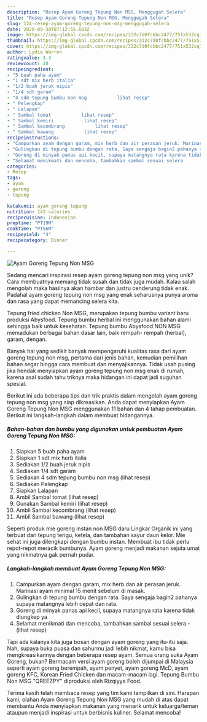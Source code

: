 ```yaml
---
description: "Resep Ayam Goreng Tepung Non MSG, Menggugah Selera"
title: "Resep Ayam Goreng Tepung Non MSG, Menggugah Selera"
slug: 124-resep-ayam-goreng-tepung-non-msg-menggugah-selera
date: 2020-09-30T07:12:55.683Z
image: https://img-global.cpcdn.com/recipes/332c7d0fcbbc2477/751x532cq70/ayam-goreng-tepung-non-msg-foto-resep-utama.jpg
thumbnail: https://img-global.cpcdn.com/recipes/332c7d0fcbbc2477/751x532cq70/ayam-goreng-tepung-non-msg-foto-resep-utama.jpg
cover: https://img-global.cpcdn.com/recipes/332c7d0fcbbc2477/751x532cq70/ayam-goreng-tepung-non-msg-foto-resep-utama.jpg
author: Lydia Warren
ratingvalue: 3.3
reviewcount: 10
recipeingredient:
- "5 buah paha ayam"
- "1 sdt mix herb italia"
- "1/2 buah jeruk nipis"
- "1/4 sdt garam"
- "4 sdm tepung bumbu non msg           lihat resep"
- " Pelengkap"
- " Lalapan"
- " Sambal tomat           lihat resep"
- " Sambal kemiri           lihat resep"
- " Sambal kecombrang           lihat resep"
- " Sambal bawang           lihat resep"
recipeinstructions:
- "Campurkan ayam dengan garam, mix herb dan air perasan jeruk. Marinasi ayam minimal 15 menit sebelum di masak."
- "Gulingkan di tepung bumbu dengan rata. Saya sengaja bagin2 pahanya supaya matangnya lebih cepat dan rata."
- "Goreng di minyak panas api kecil, supaya matangnya rata karena tidak diungkep ya"
- "Selamat menikmati dan mencoba, tambahkan sambal sesuai selera             (lihat resep)"
categories:
- Resep
tags:
- ayam
- goreng
- tepung

katakunci: ayam goreng tepung 
nutrition: 143 calories
recipecuisine: Indonesian
preptime: "PT19M"
cooktime: "PT56M"
recipeyield: "4"
recipecategory: Dinner

---
```



![Ayam Goreng Tepung Non MSG](https://img-global.cpcdn.com/recipes/332c7d0fcbbc2477/751x532cq70/ayam-goreng-tepung-non-msg-foto-resep-utama.jpg)

Sedang mencari inspirasi resep ayam goreng tepung non msg yang unik? Cara membuatnya memang tidak susah dan tidak juga mudah. Kalau salah mengolah maka hasilnya akan hambar dan justru cenderung tidak enak. Padahal ayam goreng tepung non msg yang enak seharusnya punya aroma dan rasa yang dapat memancing selera kita.

Tepung fried chicken Non MSG, merupakan tepung bumbu variant baru produksi Abysfood. Tepung bumbu herbal ini menggunakan bahan alami sehingga baik untuk kesehatan. Tepung bumbu Abysfood NON MSG memadukan berbagai bahan dasar lain, baik rempah- rempah (herbal), garam, dengan.

Banyak hal yang sedikit banyak mempengaruhi kualitas rasa dari ayam goreng tepung non msg, pertama dari jenis bahan, kemudian pemilihan bahan segar hingga cara membuat dan menyajikannya. Tidak usah pusing jika hendak menyiapkan ayam goreng tepung non msg enak di rumah, karena asal sudah tahu triknya maka hidangan ini dapat jadi suguhan spesial.


Berikut ini ada beberapa tips dan trik praktis dalam mengolah ayam goreng tepung non msg yang siap dikreasikan. Anda dapat menyiapkan Ayam Goreng Tepung Non MSG menggunakan 11 bahan dan 4 tahap pembuatan. Berikut ini langkah-langkah dalam membuat hidangannya.

<!--inarticleads1-->

##### Bahan-bahan dan bumbu yang digunakan untuk pembuatan Ayam Goreng Tepung Non MSG:

1. Siapkan 5 buah paha ayam
1. Siapkan 1 sdt mix herb italia
1. Sediakan 1/2 buah jeruk nipis
1. Sediakan 1/4 sdt garam
1. Sediakan 4 sdm tepung bumbu non msg           (lihat resep)
1. Sediakan  Pelengkap
1. Siapkan  Lalapan
1. Ambil  Sambal tomat           (lihat resep)
1. Gunakan  Sambal kemiri           (lihat resep)
1. Ambil  Sambal kecombrang           (lihat resep)
1. Ambil  Sambal bawang           (lihat resep)


Seperti produk mie goreng instan non MSG daru Lingkar Organik ini yang terbuat dari tepung terigu, ketela, dan tambahan sayur daun kelor. Mie sehat ini juga dilengkapi dengan bumbu instan. Membuat ibu tidak perlu repot-repot meracik bumbunya. Ayam goreng menjadi makanan sejuta umat yang nikmatnya gak pernah pudar. 

<!--inarticleads2-->

##### Langkah-langkah membuat Ayam Goreng Tepung Non MSG:

1. Campurkan ayam dengan garam, mix herb dan air perasan jeruk. Marinasi ayam minimal 15 menit sebelum di masak.
1. Gulingkan di tepung bumbu dengan rata. Saya sengaja bagin2 pahanya supaya matangnya lebih cepat dan rata.
1. Goreng di minyak panas api kecil, supaya matangnya rata karena tidak diungkep ya
1. Selamat menikmati dan mencoba, tambahkan sambal sesuai selera -             (lihat resep)


Tapi ada kalanya kita juga bosan dengan ayam goreng yang itu-itu saja. Nah, supaya buka puasa dan sahurmu jadi lebih nikmat, kamu bisa mengkreasikannya dengan beberapa resep ayam. Semua orang suka Ayam Goreng, bukan? Bermacam versi ayam goreng boleh dijumpai di Malaysia seperti ayam goreng berempah, ayam penyet, ayam goreng McD, ayam goreng KFC, Korean Fried Chicken dan macam-macam lagi. Tepung Bumbu Non MSG &#34;QREEZPY&#34; diproduksi oleh Rizqiyya Food. 

Terima kasih telah membaca resep yang tim kami tampilkan di sini. Harapan kami, olahan Ayam Goreng Tepung Non MSG yang mudah di atas dapat membantu Anda menyiapkan makanan yang menarik untuk keluarga/teman ataupun menjadi inspirasi untuk berbisnis kuliner. Selamat mencoba!
